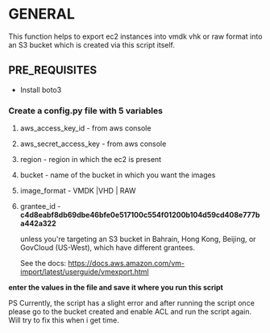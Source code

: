 # GENERAL
This function helps to export ec2 instances into vmdk vhk or raw format into an S3 bucket which is created via this script itself.

## PRE_REQUISITES
- Install boto3


### Create a config.py file with 5 variables
1. aws_access_key_id        - from aws console
2. aws_secret_access_key    - from aws console
3. region                   - region in which the ec2 is present
4. bucket                   - name of the bucket in which you want the images
5. image_format             - VMDK |VHD | RAW
6. grantee_id               - **c4d8eabf8db69dbe46bfe0e517100c554f01200b104d59cd408e777ba442a322**
    
    unless you're targeting an S3 bucket in Bahrain, Hong Kong, Beijing,
    or GovCloud (US-West), which have different grantees.
    
    See the docs:
    https://docs.aws.amazon.com/vm-import/latest/userguide/vmexport.html
                             
**enter the values in the file and save it where you run this script**
    
PS Currently, the script has a slight error and after running the script once please go to the bucket created and enable ACL
and run the script again. Will try to fix this when i get time.
